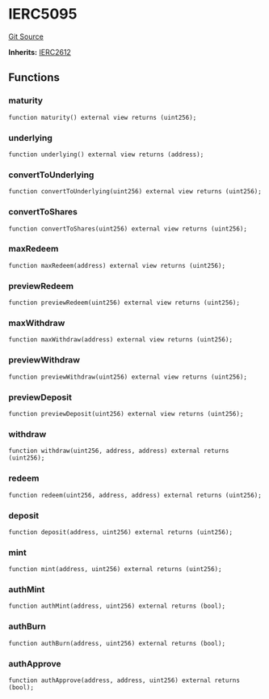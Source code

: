 # IERC5095
[Git Source](https://github.com/Swivel-Finance/illuminate/blob/756f41d3de7041d0b83523598284cee2b14c535e/src/interfaces/IERC5095.sol)

**Inherits:**
[IERC2612](/src/interfaces/IERC2612.sol/contract.IERC2612.md)


## Functions
### maturity


```solidity
function maturity() external view returns (uint256);
```

### underlying


```solidity
function underlying() external view returns (address);
```

### convertToUnderlying


```solidity
function convertToUnderlying(uint256) external view returns (uint256);
```

### convertToShares


```solidity
function convertToShares(uint256) external view returns (uint256);
```

### maxRedeem


```solidity
function maxRedeem(address) external view returns (uint256);
```

### previewRedeem


```solidity
function previewRedeem(uint256) external view returns (uint256);
```

### maxWithdraw


```solidity
function maxWithdraw(address) external view returns (uint256);
```

### previewWithdraw


```solidity
function previewWithdraw(uint256) external view returns (uint256);
```

### previewDeposit


```solidity
function previewDeposit(uint256) external view returns (uint256);
```

### withdraw


```solidity
function withdraw(uint256, address, address) external returns (uint256);
```

### redeem


```solidity
function redeem(uint256, address, address) external returns (uint256);
```

### deposit


```solidity
function deposit(address, uint256) external returns (uint256);
```

### mint


```solidity
function mint(address, uint256) external returns (uint256);
```

### authMint


```solidity
function authMint(address, uint256) external returns (bool);
```

### authBurn


```solidity
function authBurn(address, uint256) external returns (bool);
```

### authApprove


```solidity
function authApprove(address, address, uint256) external returns (bool);
```

